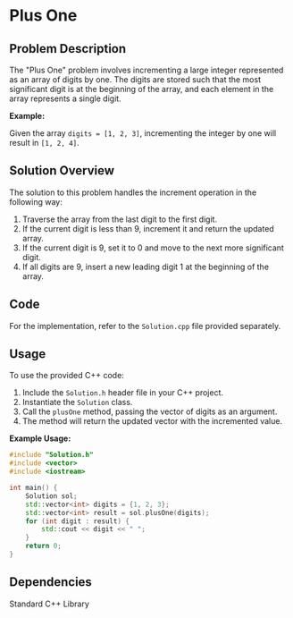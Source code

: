 # Plus One

## Problem Description

The "Plus One" problem involves incrementing a large integer represented as an array of digits by one. The digits are stored such that the most significant digit is at the beginning of the array, and each element in the array represents a single digit.

**Example:**

Given the array `digits = [1, 2, 3]`, incrementing the integer by one will result in `[1, 2, 4]`.

## Solution Overview

The solution to this problem handles the increment operation in the following way:

1. Traverse the array from the last digit to the first digit.
2. If the current digit is less than 9, increment it and return the updated array.
3. If the current digit is 9, set it to 0 and move to the next more significant digit.
4. If all digits are 9, insert a new leading digit 1 at the beginning of the array.

## Code

For the implementation, refer to the `Solution.cpp` file provided separately.

## Usage

To use the provided C++ code:

1. Include the `Solution.h` header file in your C++ project.
2. Instantiate the `Solution` class.
3. Call the `plusOne` method, passing the vector of digits as an argument.
4. The method will return the updated vector with the incremented value.

**Example Usage:**

```cpp
#include "Solution.h"
#include <vector>
#include <iostream>

int main() {
    Solution sol;
    std::vector<int> digits = {1, 2, 3};
    std::vector<int> result = sol.plusOne(digits);
    for (int digit : result) {
        std::cout << digit << " ";
    }
    return 0;
}
```
## Dependencies
Standard C++ Library

